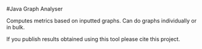 #Java Graph Analyser

Computes metrics based on inputted graphs. Can do graphs individually or in bulk. 

If you publish results obtained using this tool please cite this project.


